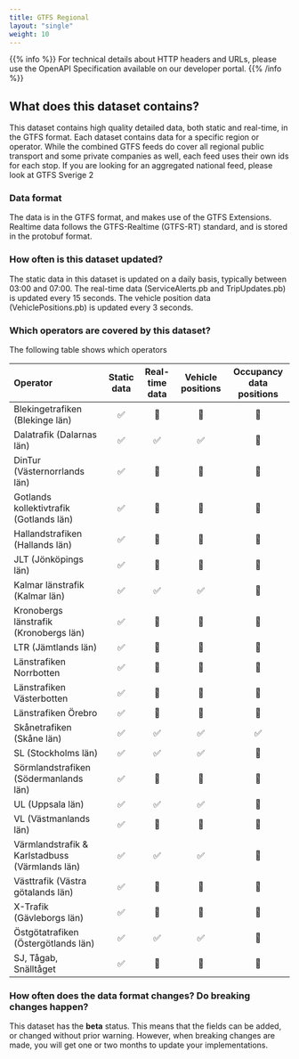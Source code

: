 ```yaml
---
title: GTFS Regional
layout: "single"
weight: 10
---
```


{{% info %}} For technical details about HTTP headers and URLs, please use the OpenAPI Specification
available on our developer portal. {{% /info %}}

## What does this dataset contains?

This dataset contains high quality detailed data, both static and real-time, in the GTFS format. Each dataset contains
data for a specific region or operator. While the combined GTFS feeds do cover all regional public transport and some
private companies as well, each feed uses their own ids for each stop. If you are looking for an aggregated national
feed, please look at GTFS Sverige 2

### Data format

The data is in the GTFS format, and makes use of the GTFS Extensions. Realtime data follows the GTFS-Realtime
(GTFS-RT) standard, and is stored in the protobuf format.

### How often is this dataset updated?

The static data in this dataset is updated on a daily basis, typically between 03:00 and 07:00. The real-time data
(ServiceAlerts.pb and TripUpdates.pb) is updated every 15 seconds. The vehicle position data (VehiclePositions.pb)
is updated every 3 seconds.

### Which operators are covered by this dataset?

The following table shows which operators

| Operator | Static data | Real-time data | Vehicle positions | Occupancy data positions |
| :--- | :---: | :---: | :---: | :---: |
| Blekingetrafiken (Blekinge län)| ✅ | 🚫 | 🚫 | 🚫 |
| Dalatrafik (Dalarnas län)| ✅ | ✅ | ✅ | 🚫 |
| DinTur (Västernorrlands län)| ✅ | 🚫 | 🚫 | 🚫 |
| Gotlands kollektivtrafik (Gotlands län)| ✅ | 🚫 | 🚫 | 🚫 |
| Hallandstrafiken (Hallands län)| ✅ | 🚫 | 🚫 | 🚫 |
| JLT (Jönköpings län)| ✅ | 🚫 | 🚫 | 🚫 |
| Kalmar länstrafik (Kalmar län)| ✅ | ✅ | ✅ | 🚫 |
| Kronobergs länstrafik (Kronobergs län)| ✅ | 🚫 | 🚫 | 🚫 |
| LTR (Jämtlands län)| ✅ | 🚫 | 🚫 | 🚫 |
| Länstrafiken Norrbotten| ✅ | 🚫 | 🚫 | 🚫 |
| Länstrafiken Västerbotten| ✅ | 🚫 | 🚫 | 🚫 |
| Länstrafiken Örebro| ✅ | 🚫 | 🚫 | 🚫 |
| Skånetrafiken (Skåne län) | ✅ |✅ | ✅ | ✅ |
| SL (Stockholms län) | ✅ |✅ | ✅ | 🚫 |
| Sörmlandstrafiken (Södermanlands län) | ✅ | 🚫 | 🚫 | 🚫 |
| UL (Uppsala län) | ✅ |✅ | ✅ | 🚫 |
| VL (Västmanlands län) | ✅ | 🚫 | 🚫 | 🚫 |
| Värmlandstrafik & Karlstadbuss (Värmlands län) | ✅ |✅ | ✅ | 🚫 |
| Västtrafik (Västra götalands län) | ✅ | 🚫 | 🚫 | 🚫 |
| X-Trafik (Gävleborgs län) | ✅ | 🚫 | 🚫 | 🚫 |
| Östgötatrafiken (Östergötlands län)| ✅ | ✅ | ✅ | 🚫 |
| SJ, Tågab, Snälltåget | ✅ | 🚫 | 🚫 | 🚫 |

### How often does the data format changes? Do breaking changes happen?

This dataset has the **beta** status. This means that the fields can be added, or changed without prior warning.
However, when breaking changes are made, you will get one or two months to update your implementations.
